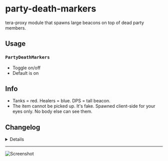 # party-death-markers
tera-proxy module that spawns large beacons on top of dead party members.

## Usage
### `PartyDeathMarkers`
- Toggle on/off
- Default is on

## Info
- Tanks = red. Healers = blue. DPS = tall beacon.
- The item cannot be picked up. It's fake. Spawned client-side for your eyes only. No body else can see them.

## Changelog
<details>

    1.31
    - Supports Caali's proxy auto-updater
    1.30
    - Updated code aesthetics
    - Fixed bug with beacons spawning on players no longer in party.
    - Added S_SPAWN_USER hook. Fixes issues with beacons not spawning.
    - Removed ClearDeathMarkers command
    - Added Command dependency
    - Removed slash support
    1.20
    - Added class specific markers
    1.11
    - Optimized a couple functions
    1.10
    - Fixed bug with markers spawning on wrong positions

</details>

---

![Screenshot](http://i.imgur.com/bOSA6Lx.jpg)
